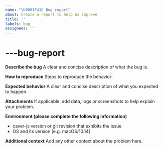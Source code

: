 ```yaml
---
name: "\U0001F41C Bug report"
about: Create a report to help us improve
title: ''
labels: bug
assignees: ''
---
```


# ---bug-report

**Describe the bug** A clear and concise description of what the bug is.

**How to reproduce** Steps to reproduce the behavior:

**Expected behavior** A clear and concise description of what you expected to happen.

**Attachments** If applicable, add data, logs or screenshots to help explain your problem.

**Environment \(please complete the following information\)**

* caver-js version or git revision that exhibits the issue
* OS and its version \[e.g. macOS/10.14\]

**Additional context** Add any other context about the problem here.

